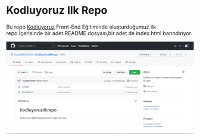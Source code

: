 # Kodluyoruz Ilk Repo
Bu repo [Kodluyoruz](https://www.kodluyoruz.org/) Front-End Eğitiminde oluşturduğumuz ilk repo.İçerisinde bir adet README dosyası,bir adet de index.html barındırıyor.

![kodluyoruz ilk repo](https://github.com/Yusufdemirel07/kodluyoruzilkrepo/blob/main/kodluyoruzilkrepo.png)
